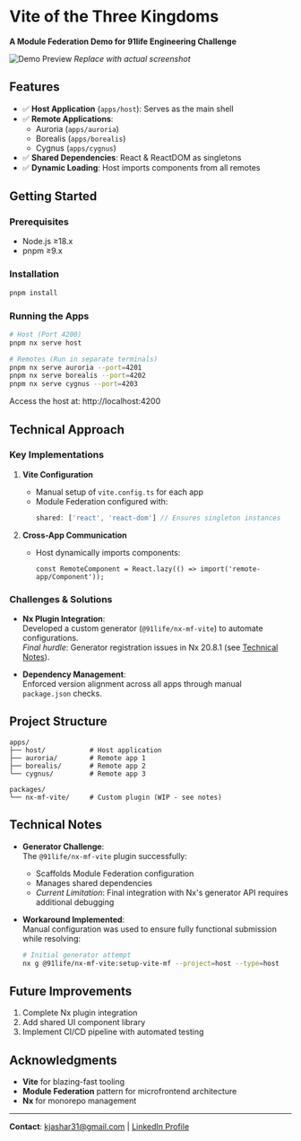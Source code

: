 # Vite of the Three Kingdoms  
**A Module Federation Demo for 91life Engineering Challenge**  

![Demo Preview](./path/to/screenshot.png) *Replace with actual screenshot*

## Features  
- ✅ **Host Application** (`apps/host`): Serves as the main shell  
- ✅ **Remote Applications**:  
  - Auroria (`apps/auroria`)  
  - Borealis (`apps/borealis`)  
  - Cygnus (`apps/cygnus`)  
- ✅ **Shared Dependencies**: React & ReactDOM as singletons  
- ✅ **Dynamic Loading**: Host imports components from all remotes  

## Getting Started  

### Prerequisites  
- Node.js ≥18.x  
- pnpm ≥9.x  

### Installation  
```bash  
pnpm install  
```

### Running the Apps  
```bash  
# Host (Port 4200)  
pnpm nx serve host  

# Remotes (Run in separate terminals)  
pnpm nx serve auroria --port=4201  
pnpm nx serve borealis --port=4202  
pnpm nx serve cygnus --port=4203  
```

Access the host at: http://localhost:4200  

## Technical Approach  

### Key Implementations  
1. **Vite Configuration**  
   - Manual setup of `vite.config.ts` for each app  
   - Module Federation configured with:  
     ```ts  
     shared: ['react', 'react-dom'] // Ensures singleton instances  
     ```  

2. **Cross-App Communication**  
   - Host dynamically imports components:  
     ```tsx  
     const RemoteComponent = React.lazy(() => import('remote-app/Component'));  
     ```  

### Challenges & Solutions  
- **Nx Plugin Integration**:  
  Developed a custom generator (`@91life/nx-mf-vite`) to automate configurations.  
  *Final hurdle*: Generator registration issues in Nx 20.8.1 (see [Technical Notes](#technical-notes)).  

- **Dependency Management**:  
  Enforced version alignment across all apps through manual `package.json` checks.  

## Project Structure  
```  
apps/  
├── host/           # Host application  
├── auroria/        # Remote app 1  
├── borealis/       # Remote app 2  
└── cygnus/         # Remote app 3  

packages/  
└── nx-mf-vite/     # Custom plugin (WIP - see notes)  
```

## Technical Notes  
- **Generator Challenge**:  
  The `@91life/nx-mf-vite` plugin successfully:  
  - Scaffolds Module Federation configuration  
  - Manages shared dependencies  
  - *Current Limitation*: Final integration with Nx's generator API requires additional debugging  

- **Workaround Implemented**:  
  Manual configuration was used to ensure fully functional submission while resolving:  
  ```bash  
  # Initial generator attempt  
  nx g @91life/nx-mf-vite:setup-vite-mf --project=host --type=host  
  ```  

## Future Improvements  
1. Complete Nx plugin integration  
2. Add shared UI component library  
3. Implement CI/CD pipeline with automated testing  

## Acknowledgments  
- **Vite** for blazing-fast tooling  
- **Module Federation** pattern for microfrontend architecture  
- **Nx** for monorepo management  

---

**Contact**: kjashar31@gmail.com | [LinkedIn Profile](https://www.linkedin.com/in/korabjashari/)
